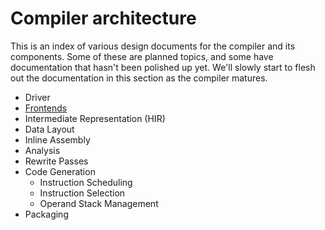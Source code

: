 # Compiler architecture

This is an index of various design documents for the compiler and its components. Some of these
are planned topics, and some have documentation that hasn't been polished up yet. We'll slowly
start to flesh out the documentation in this section as the compiler matures.

* Driver
* [Frontends](frontends.md)
* Intermediate Representation (HIR)
* Data Layout
* Inline Assembly
* Analysis
* Rewrite Passes
* Code Generation
  * Instruction Scheduling
  * Instruction Selection
  * Operand Stack Management
* Packaging
